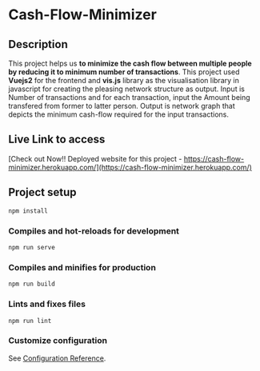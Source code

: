 # Cash-Flow-Minimizer

## Description
This project helps us **to minimize the cash flow between multiple people by reducing it to minimum number of transactions**. This project used **Vuejs2** for the frontend and **vis.js** library as the visualisation library in javascript for creating the pleasing network structure as output.
Input is Number of transactions and for each transaction, input the Amount being transfered from former to latter person.
Output is network graph that depicts the minimum cash-flow required for the input transactions.


## Live Link to access

 [Check out Now!! Deployed website for this project - https://cash-flow-minimizer.herokuapp.com/](https://cash-flow-minimizer.herokuapp.com/)



## Project setup
```
npm install
```

### Compiles and hot-reloads for development
```
npm run serve
```

### Compiles and minifies for production
```
npm run build
```

### Lints and fixes files
```
npm run lint
```

### Customize configuration
See [Configuration Reference](https://cli.vuejs.org/config/).
